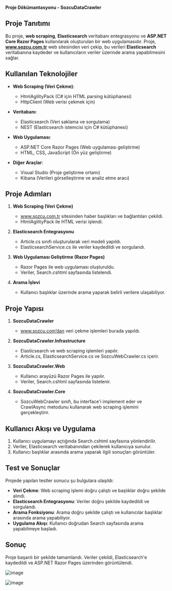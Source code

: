 
**Proje Dökümantasyonu - SozcuDataCrawler**

## **Proje Tanıtımı**
Bu proje, **web scraping**, **Elasticsearch** veritabanı entegrasyonu ve **ASP.NET Core Razor Pages** kullanılarak oluşturulan bir web uygulamasıdır. Proje, **www.sozcu.com.tr** web sitesinden veri çekip, bu verileri **Elasticsearch** veritabanına kaydeder ve kullanıcıların veriler üzerinde arama yapabilmesini sağlar.

## **Kullanılan Teknolojiler**
- **Web Scraping (Veri Çekme)**:
  - HtmlAgilityPack (C# için HTML parsing kütüphanesi)
  - HttpClient (Web verisi çekmek için)
  
- **Veritabanı**:
  - Elasticsearch (Veri saklama ve sorgulama)
  - NEST (Elasticsearch istemcisi için C# kütüphanesi)
  
- **Web Uygulaması**:
  - ASP.NET Core Razor Pages (Web uygulaması geliştirme)
  - HTML, CSS, JavaScript (Ön yüz geliştirme)
  
- **Diğer Araçlar**:
  - Visual Studio (Proje geliştirme ortamı)
  - Kibana (Verileri görselleştirme ve analiz etme aracı)

## **Proje Adımları**

1. **Web Scraping (Veri Çekme)**  
   - www.sozcu.com.tr sitesinden haber başlıkları ve bağlantıları çekildi.  
   - HtmlAgilityPack ile HTML verisi işlendi.

2. **Elasticsearch Entegrasyonu**  
   - Article.cs sınıfı oluşturularak veri modeli yapıldı.  
   - ElasticsearchService.cs ile veriler kaydedildi ve sorgulandı.

3. **Web Uygulaması Geliştirme (Razor Pages)**  
   - Razor Pages ile web uygulaması oluşturuldu.  
   - Veriler, Search.cshtml sayfasında listelendi.

4. **Arama İşlevi**  
   - Kullanıcı başlıklar üzerinde arama yaparak belirli verilere ulaşabiliyor.

## **Proje Yapısı**

1. **SozcuDataCrawler**  
   - www.sozcu.com’dan veri çekme işlemleri burada yapıldı.

2. **SozcuDataCrawler.Infrastructure**  
   - Elasticsearch ve web scraping işlemleri yapılır.  
   - Article.cs, ElasticsearchService.cs ve SozcuWebCrawler.cs içerir.

3. **SozcuDataCrawler.Web**  
   - Kullanıcı arayüzü Razor Pages ile yapılır.  
   - Veriler, Search.cshtml sayfasında listelenir.

4. **SozcuDataCrawler.Core**  
   - SozcuWebCrawler sınıfı, bu interface'i implement eder ve CrawlAsync metodunu kullanarak web scraping işlemini gerçekleştirir.

## **Kullanıcı Akışı ve Uygulama**

1. Kullanıcı uygulamayı açtığında Search.cshtml sayfasına yönlendirilir.  
2. Veriler, Elasticsearch veritabanından çekilerek kullanıcıya sunulur.  
3. Kullanıcı başlıklar arasında arama yaparak ilgili sonuçları görüntüler.

## **Test ve Sonuçlar**

Projede yapılan testler sonucu şu bulgulara ulaşıldı:  
- **Veri Çekme**: Web scraping işlemi doğru çalıştı ve başlıklar doğru şekilde alındı.  
- **Elasticsearch Entegrasyonu**: Veriler doğru şekilde kaydedildi ve sorgulandı.  
- **Arama Fonksiyonu**: Arama doğru şekilde çalıştı ve kullanıcılar başlıklar arasında arama yapabiliyor.  
- **Uygulama Akışı**: Kullanıcı doğrudan Search sayfasında arama yapabilmeye başladı.

## **Sonuç**

Proje başarılı bir şekilde tamamlandı. Veriler çekildi, Elasticsearch'e kaydedildi ve ASP.NET Razor Pages üzerinden görüntülendi.



![image](https://github.com/user-attachments/assets/0b25f149-b45d-462b-a82c-8e9b8e4977ce)


![image](https://github.com/user-attachments/assets/59fb6e9d-94e0-4cdd-bf8e-5ddadaa7978f)


